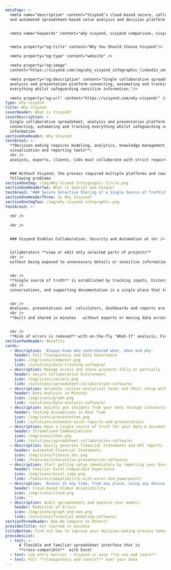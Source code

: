 ```yaml
---
metaTags: >-
  <meta name="description" content="Visyond’s cloud-based secure, collaborative
  and automated spreadsheet-based value analysis and decision platform.">


  <meta name="keywords" content="why visyond, visyond comparison, visyond vs">


  <meta property="og:title" content="Why You Should Choose Visyond"/>

  <meta property="og:type" content="website" />

  <meta property="og:image"
  content="https://visyond.com/img/why_visyond_infographic_linkedin_small.png">

  <meta property="og:description" content="Single collaborative spreadsheet,
  analysis and presentation platform connecting, automating and tracking
  everything whilst safeguarding sensitive information."/>

  <meta property="og:url" content="https://visyond.com/why-visyond/" />
type: why-visyond
title: Why Visyond
coverHeader: What is Visyond?
coverDescription: >
  Single collaborative spreadsheet, analysis and presentation platform
  connecting, automating and tracking everything whilst safeguarding sensitive
  information
sectionOneHeader: Why Visyond
textArea1: >-
  **Decision making requires modeling, analytics, knowledge management, data
  visualization and reporting tools**:
  <br />
  analysts, experts, clients, CxOs must collaborate with strict requirements on data security and governance


  ### Without Visyond, the process required multiple platforms and caused the
  following problems
sectionOneImg: /img/Why Visond Inforgraphic Circle.png
sectionOneHeaderTwo: What is Special and Unique?
textArea2: "### Secure Selective Sharing of a Single Source of Truth\n\nSecure data by sharing only sub-parts each collaborator needs to interact with\n\nTrack all changes, comments, support information in one place.\n\nTransparency, governance, accountability, knowledge management\n\n<br />\n\n### Collaborative Automatic What-if Analysis in Real Time\n\nDo in minutes what takes you days now\n\nCollaborators contribute analyses in one document, not their version \r\n\nData Visualization in the same place where you carry out calculations\n\nAutomatic, spreadsheet-driven presentations and reporting\n\n<br />\n\n### Minimum Learning Curve and Compatibility with Excel\n\nKeep your work habits & leverage Excel skills in a familiar environment\n\nCustom workflows, integrations and on-premise installation available\n\nAutomated and standardized workflows\n"
sectionOneHeaderThree: So Why Visyond?
sectionOneImgTwo: /img/why visyond infographic.png
textArea3: >-

  <br />

  <br />


  ### Visyond Enables Collaboration, Security and Automation at <br /> Every Step of Modeling, Analysis & Presentation for Decision Making


  Collaborators **view or edit only selected parts of projects**
  <br />
  without being exposed to unnecessary details or sensitive information.


  <br />
  **Single source of truth** is established by tracking inputs, history of changes, scenarios, sensitivities, simulations,
  <br />
  conversations, and supporting documentation in a single place that tells a story where **nobody can overwrite other’s work.**


  <br />
  Analyses, presentations and  calculators, dashboards and reports are dynamically driven by spreadsheets, 
  <br />
  **built and shared in minutes   without experts or moving data across tools.**


  <br />
  **Risk of errors is reduced** with on-the-fly ‘What-If’ analysis, Financial Statements, KPIs, Pivot Tables and Cubes
sectionTwoHeader: Benefits
cards:
  - description: 'Always know who contributed what, when and why'
    header: Full Transparency and Data Governance
    icon: /img/icons/computer.png
    link: /solutions/data-tracking-software/
  - description: Manage access and share projects fully or partially
    header: Secure Collaborative Environment
    icon: /img/icons/society.png
    link: /solutions/spreadsheet-collaboration-software/
  - description: Automate routine analytical tasks and their setup without experts
    header: Data Analysis in Minutes
    icon: /img/icons/graph.png
    link: /solutions/data-analysis-software/
  - description: Quickly get insights from your data through interactive presentations
    header: Testing Assumptions in Real Time
    icon: /img/icons/presentation.png
    link: /solutions/automate-excel-reports-and-presentation/
  - description: Have a single source of truth for your data & documentation
    header: Streamlined Communications
    icon: /img/icons/chat.png
    link: /solutions/spreadsheet-collaboration-software/
  - description: Easily generate financial statements and KPI reports
    header: Automated Financial Statements
    icon: /img/icons/finance_doc.png
    link: /features/interactive-presentation-software/
  - description: Start getting value immediately by importing your Excel file
    header: Familiar Excel-Compatible Experience
    icon: /img/icons/excel_comp.png
    link: /features/compatibility-with-excel-and-powerpoint/
  - description: 'Access at any time, from any place, using any device'
    header: Cloud-based Global Accessibility
    icon: /img/icons/cloud.png
    link: ''
  - description: Audit spreadsheets and explore your models
    header: Reduction of Errors
    icon: /img/icons/graph_and_man.png
    link: /solutions/financial-modeling-software/
sectionThreeHeader: How We Compare to Others?
providesTitle: Get started in minutes
titleBottom: Find out how to improve your decision-making process today
providesList:
  - text: >-
      A flexible and familiar spreadsheet interface that is
      **cross-compatible**  with Excel
  - text: Low entry barrier - Visyond is easy **to use and learn**
  - text: Full **transparency and control** over your data
---
```


